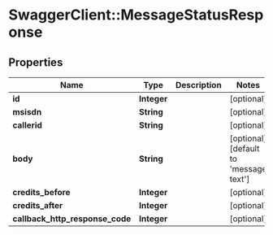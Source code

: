 # SwaggerClient::MessageStatusResponse

## Properties
Name | Type | Description | Notes
------------ | ------------- | ------------- | -------------
**id** | **Integer** |  | [optional] 
**msisdn** | **String** |  | [optional] 
**callerid** | **String** |  | [optional] 
**body** | **String** |  | [optional] [default to &#39;message text&#39;]
**credits_before** | **Integer** |  | [optional] 
**credits_after** | **Integer** |  | [optional] 
**callback_http_response_code** | **Integer** |  | [optional] 


